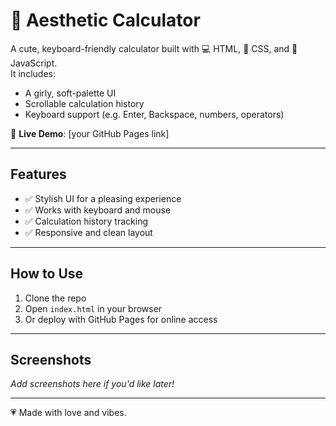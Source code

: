 # 🌸 Aesthetic Calculator

A cute, keyboard-friendly calculator built with 💻 HTML, 🎨 CSS, and 🧠 JavaScript.  
It includes:

- A girly, soft-palette UI
- Scrollable calculation history
- Keyboard support (e.g. Enter, Backspace, numbers, operators)

🔗 **Live Demo**: [your GitHub Pages link]

---

## Features

- ✅ Stylish UI for a pleasing experience
- ✅ Works with keyboard and mouse
- ✅ Calculation history tracking
- ✅ Responsive and clean layout

---

## How to Use

1. Clone the repo
2. Open `index.html` in your browser
3. Or deploy with GitHub Pages for online access

---

## Screenshots
*Add screenshots here if you'd like later!*

---

💗 Made with love and vibes.
